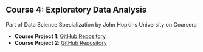 ## Course 4: Exploratory Data Analysis
Part of Data Science Specialization by John Hopkins University on Coursera

* <b>Course Project 1</b>: <a href="https://github.com/xujiachang1024/Exploratory_Plotting1">GitHub Repository</a>
* <b>Course Project 2</b>: <a href="https://github.com/xujiachang1024/Exploratory_Plotting2">GitHub Repository</a>